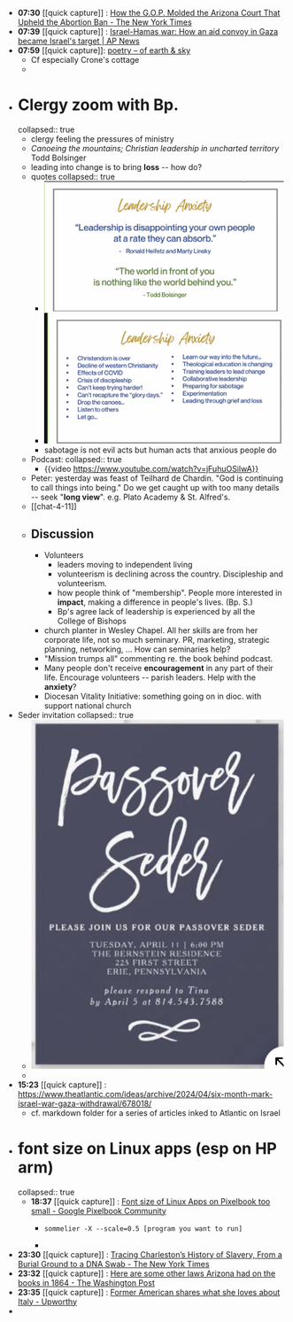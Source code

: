 - **07:30** [[quick capture]] : [How the G.O.P. Molded the Arizona Court That Upheld the Abortion Ban - The New York Times](https://www.nytimes.com/2024/04/10/us/arizona-abortion-supreme-court-judges.html "How the G.O.P. Molded the Arizona Court That Upheld the Abortion Ban - The New York Times")
- **07:39** [[quick capture]] : [Israel-Hamas war: How an aid convoy in Gaza became Israel's target | AP News](https://apnews.com/article/israel-palestinians-aid-workers-killed-2d08786a9839dfc402632c7ca745acca "Israel-Hamas war: How an aid convoy in Gaza became Israel's target | AP News")
- **07:59** [[quick capture]]:  [poetry – of earth & sky](https://ginapuorro.com/tag/poetry/)
	- Cf especially Crone's cottage
	-
- # Clergy zoom with Bp.
  collapsed:: true
	- clergy feeling the pressures of ministry
	- *Canoeing the mountains; Christian leadership in uncharted territory* Todd Bolsinger
	- leading into change is to bring **loss** -- how do?
	- quotes
	  collapsed:: true
		- ![image.png](../assets/image_1712844768216_0.png)
		- ![image.png](../assets/image_1712844813559_0.png)
		- sabotage is not evil acts but human acts that anxious people do
	- Podcast:
	  collapsed:: true
		- {{video https://www.youtube.com/watch?v=jFuhuOSilwA}}
	- Peter: yesterday was feast of Teilhard de Chardin. "God is continuing to call things into being." Do we get caught up with too many details -- seek "**long view**". e.g. Plato Academy & St. Alfred's.
	- [[chat-4-11]]
	- ## Discussion
		- Volunteers
			- leaders moving to independent living
			- volunteerism is declining across the country. Discipleship and volunteerism.
			- how people think of "membership". People more interested in **impact**, making a difference in people's lives. (Bp. S.)
			- Bp's agree lack of leadership is experienced by all the College of Bishops
		- church planter in Wesley Chapel. All her skills are from her corporate life, not so much seminary. PR, marketing, strategic planning, networking, ... How can seminaries help?
		- "Mission trumps all" commenting re. the book behind podcast.
		- Many people don't receive **encouragement** in any part of their life. Encourage volunteers -- parish leaders. Help with the **anxiety**?
		- Diocesan Vitality Initiative: something going on in dioc. with support national church
- Seder invitation
  collapsed:: true
	- ![image.png](../assets/image_1712845475134_0.png)
	-
- **15:23** [[quick capture]] : https://www.theatlantic.com/ideas/archive/2024/04/six-month-mark-israel-war-gaza-withdrawal/678018/
	- cf. markdown folder for a series of articles inked to Atlantic on Israel
- # font size on Linux apps (esp on HP arm)
  collapsed:: true
	- **18:37** [[quick capture]] : [Font size of Linux Apps on Pixelbook too small - Google Pixelbook Community](https://support.google.com/pixelbook/thread/5362133/font-size-of-linux-apps-on-pixelbook-too-small?hl=en "Font size of Linux Apps on Pixelbook too small - Google Pixelbook Community")
		- ```
		  sommelier -X --scale=0.5 [program you want to run]
		  ```
		-
- **23:30** [[quick capture]] : [Tracing Charleston’s History of Slavery, From a Burial Ground to a DNA Swab - The New York Times](https://www.nytimes.com/2024/04/11/us/politics/charleston-nc-slavery-black-history-dna.html "Tracing Charleston’s History of Slavery, From a Burial Ground to a DNA Swab - The New York Times")
- **23:32** [[quick capture]] : [Here are some other laws Arizona had on the books in 1864 - The Washington Post](https://www.washingtonpost.com/politics/2024/04/10/arizona-abortion-law-1864-laws/ "Here are some other laws Arizona had on the books in 1864 - The Washington Post")
- **23:35** [[quick capture]] : [Former American shares what she loves about Italy - Upworthy](https://www.upworthy.com/american-who-moved-to-italy-shares-the-5-things-she-ll-never-do-again "Former American shares what she loves about Italy - Upworthy")
-